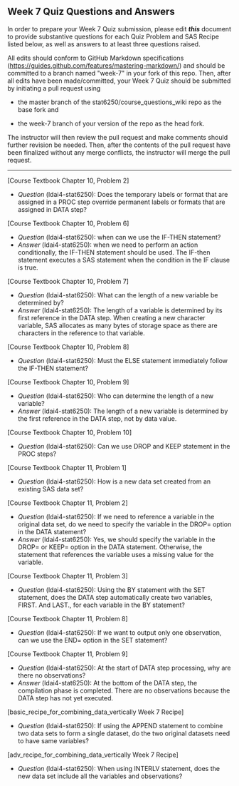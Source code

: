 ## Week 7 Quiz Questions and Answers

In order to prepare your Week 7 Quiz submission, please edit ***this*** document to provide substantive questions for each Quiz Problem and SAS Recipe listed below, as well as answers to at least three questions raised.

All edits should conform to GitHub Markdown specifications (https://guides.github.com/features/mastering-markdown/) and should be committed to a branch named "week-7" in your fork of this repo. Then, after all edits have been made/committed, your Week 7 Quiz should be submitted by initiating a pull request using

- the master branch of the stat6250/course_questions_wiki repo as the base fork and

- the week-7 branch of your version of the repo as the head fork.

The instructor will then review the pull request and make comments should further revision be needed. Then, after the contents of the pull request have been finalized without any merge conflicts, the instructor will merge the pull request.

********************************************************************************



[Course Textbook Chapter 10, Problem 2]
- *Question* (ldai4-stat6250): Does the temporary labels or format that are assigned in a PROC step override permanent labels or formats that are assigned in DATA step?



[Course Textbook Chapter 10, Problem 6]
- *Question* (ldai4-stat6250): when can we use the IF-THEN statement?
- *Answer* (ldai4-stat6250):  when we need to perform an action conditionally, the IF-THEN statement should be used. The IF-then statement executes a SAS statement when the condition in the IF clause is true.



[Course Textbook Chapter 10, Problem 7]
- *Question* (ldai4-stat6250): What can the length of a new variable be determined by?
- *Answer* (ldai4-stat6250):  The length of a variable is determined by its first reference in the DATA step. When creating a new character variable, SAS allocates as many bytes of storage space as there are characters in the reference to that variable.



[Course Textbook Chapter 10, Problem 8]
- *Question* (ldai4-stat6250): Must the ELSE statement immediately follow the IF-THEN statement?



[Course Textbook Chapter 10, Problem 9]
- *Question* (ldai4-stat6250): Who can determine the length of a new variable?
- *Answer* (ldai4-stat6250):  The length of a new variable is determined by the first reference in the DATA step, not by data value.



[Course Textbook Chapter 10, Problem 10]
- *Question* (ldai4-stat6250): Can we use DROP and KEEP statement in the PROC steps?



[Course Textbook Chapter 11, Problem 1]
- *Question* (ldai4-stat6250): How is a new data set created from an existing SAS data set?



[Course Textbook Chapter 11, Problem 2]
- *Question* (ldai4-stat6250): If we need to reference a variable in the original data set, do we need to specify the variable in the DROP= option in the DATA statement?
- *Answer* (ldai4-stat6250): Yes, we should specify the variable in the DROP= or KEEP= option in the DATA statement. Otherwise, the statement that references the variable uses a missing value for the variable.



[Course Textbook Chapter 11, Problem 3]
- *Question* (ldai4-stat6250): Using the BY statement with the SET statement, does the DATA step automatically create two variables, FIRST. And LAST., for each variable in the BY statement?



[Course Textbook Chapter 11, Problem 8]
- *Question* (ldai4-stat6250): If we want to output only one observation, can we use the END= option in the SET statement?



[Course Textbook Chapter 11, Problem 9]
- *Question* (ldai4-stat6250): At the start of DATA step processing, why are there no observations?
- *Answer* (ldai4-stat6250):  At the bottom of the DATA step, the compilation phase is completed. There are no observations because the DATA step has not yet executed.



[basic_recipe_for_combining_data_vertically Week 7 Recipe]
- *Question* (ldai4-stat6250): If using the APPEND statement to combine two data sets to form a single dataset, do the two original datasets need to have same variables?



[adv_recipe_for_combining_data_vertically Week 7 Recipe]
- *Question* (ldai4-stat6250): When using INTERLV statement, does the new data set include all the variables and observations?


